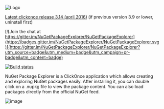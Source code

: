 ![Logo](https://cloud.githubusercontent.com/assets/5808377/11324261/06c2ccd8-912d-11e5-87e4-9898b2217baa.png)

[Latest clickonce release 3.14 (april 2016)](https://npe.codeplex.com/downloads/get/clickOnce/NuGetPackageExplorer.application) (if previous version 3.9 or lower, uninstall first)

[![Join the chat at https://gitter.im/NuGetPackageExplorer/NuGetPackageExplorer](https://badges.gitter.im/NuGetPackageExplorer/NuGetPackageExplorer.svg)](https://gitter.im/NuGetPackageExplorer/NuGetPackageExplorer?utm_source=badge&utm_medium=badge&utm_campaign=pr-badge&utm_content=badge)


[![Build status](https://ci.appveyor.com/api/projects/status/nhowjp0e1w0225v7/branch/master?svg=true)](https://ci.appveyor.com/project/NuGetPackageExplorer/nugetpackageexplorer/branch/master)

NuGet Package Explorer is a ClickOnce application which allows creating and exploring NuGet packages easily. After installing it, you can double click on a .nupkg file to view the package content. You can also load packages directly from the official NuGet feed.

![image](https://cloud.githubusercontent.com/assets/5808377/13399085/cefc7a10-df01-11e5-88b9-423a90107dce.png)


